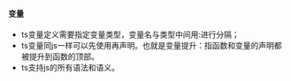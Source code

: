 #### 变量

- ts变量定义需要指定变量类型，变量名与类型中间用:进行分隔；
- ts变量同js一样可以先使用再声明。也就是变量提升：指函数和变量的声明都被提升到函数的顶部。
- ts支持js的所有语法和语义。
